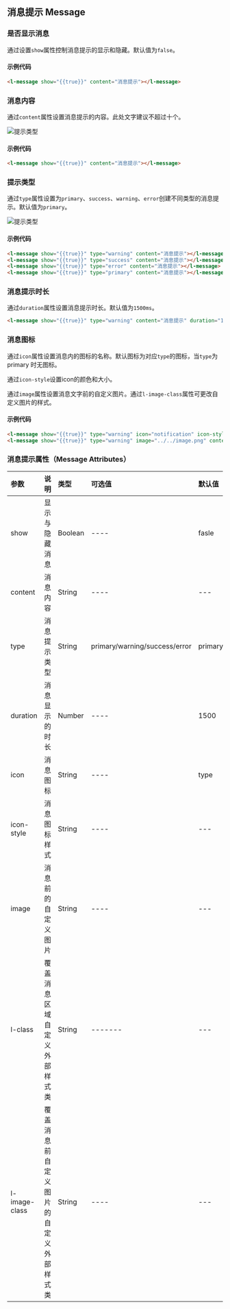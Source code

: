 ## 消息提示 Message

### 是否显示消息

通过设置`show`属性控制消息提示的显示和隐藏。默认值为`false`。

#### 示例代码

```html
<l-message show="{{true}}" content="消息提示"></l-message>
```

### 消息内容

通过`content`属性设置消息提示的内容。此处文字建议不超过十个。

![提示类型](http://imglf6.nosdn0.126.net/img/RW5CNXdoVFJDVmdSN2pYa0o3U0wwbDdRNkhuMFR6b0pGN2R0NldnWDM1ZXFqK3RibDdjM2Z3PT0.png?imageView&thumbnail=500x0&quality=96&stripmeta=0)

#### 示例代码

```html
<l-message show="{{true}}" content="消息提示"></l-message>
```

### 提示类型

通过`type`属性设置为`primary`、`success`、`warning`、`error`创建不同类型的消息提示。默认值为`primary`。

![提示类型](http://imglf4.nosdn0.126.net/img/RW5CNXdoVFJDVmdSN2pYa0o3U0wwbWhGL2tYSlpwdHJOMms0eWpNQ0JaaUMyeXZVbWM3LzZBPT0.png?imageView&thumbnail=500x0&quality=96&stripmeta=0)

#### 示例代码

```html
<l-message show="{{true}}" type="warning" content="消息提示"></l-message>
<l-message show="{{true}}" type="success" content="消息提示"></l-message>
<l-message show="{{true}}" type="error" content="消息提示"></l-message>
<l-message show="{{true}}" type="primary" content="消息提示"></l-message>
```

### 消息提示时长

通过`duration`属性设置消息提示时长。默认值为`1500ms`。

```html
<l-message show="{{true}}" type="warning" content="消息提示" duration="1500"></l-message>
```

### 消息图标

通过`icon`属性设置消息内的图标的名称。默认图标为对应`type`的图标，当`type`为primary 时无图标。

通过`icon-style`设置icon的颜色和大小。

通过`image`属性设置消息文字前的自定义图片。通过`l-image-class`属性可更改自定义图片的样式。

#### 示例代码

```html
<l-message show="{{true}}" type="warning" icon="notification" icon-style="size:20;color:#3683D6" content="消息提示"></l-message>
<l-message show="{{true}}" type="warning" image="../../image.png" content="消息提示"></l-message>
```

### 消息提示属性（Message Attributes）

| 参数   | 说明 | 类型 | 可选值 | 默认值 |  
|:----|:----|:----|:----|:----|
| show | 显示与隐藏消息 | Boolean | ---- | fasle |
| content | 消息内容 | String | ---- | --- |
| type | 消息提示类型 | String | primary/warning/success/error | primary |
| duration   | 消息显示的时长 | Number   | ---- | 1500 |
| icon | 消息图标 | String | ---- | type |
| icon-style | 消息图标样式 | String | ---- | --- |
| image | 消息前的自定义图片 | String | ---- | --- |
| l-class | 覆盖消息区域自定义外部样式类 | String | ------- | --- | 
| l-image-class | 覆盖消息前自定义图片的自定义外部样式类 | String | ---- | --- |
